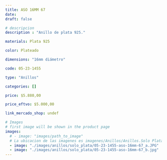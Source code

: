 ```yaml
---
title: ASO 16MM 67
date: 
draft: false

# descripcion
description : "Anillo de plata 925."

materials: Plata 925

color: Plateado

dimensions: "16mm diámetro"

code: 05-23-1455

type: "Anillos"

categories: []

price: $5.880,00

price_eftvo: $5.000,00

link_mercado_shop: undef

# Images
# first image will be shown in the product page
images:
  # - image: "images/path_to_image"
  # La ubicacion de las imagenes es imagenes/Anillos/Anillos.Solo Plata/05-23-1455-aso-16mm-67
  - image: "./images/anillos/solo_plata/05-23-1455-aso-16mm-67_a.JPG"
  - image: "./images/anillos/solo_plata/05-23-1455-aso-16mm-67_b.jpg"
---
```

